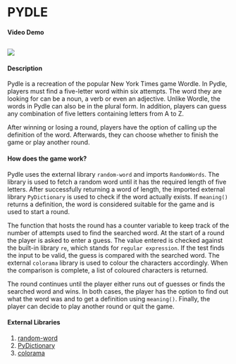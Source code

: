 # PYDLE
#### Video Demo
[![](https://i9.ytimg.com/vi_webp/D83o551FARc/mqdefault.webp?v=65981c18&sqp=CMi34KwG&rs=AOn4CLAw907s2N5KyFdeRUmG_y39XrD_yQ)](https://www.youtube.com/watch?v=D83o551FARc)
---
#### Description
Pydle is a recreation of the popular New York Times game Wordle. In Pydle, players must find a five-letter word within six attempts. The word they are looking for can be a noun, a verb or even an adjective. Unlike Wordle, the words in Pydle can also be in the plural form. In addition, players can guess any combination of five letters containing letters from A to Z.

After winning or losing a round, players have the option of calling up the definition of the word. Afterwards, they can choose whether to finish the game or play another round.

#### How does the game work?
Pydle uses the external library `random-word` and imports `RandomWords`. The library is used to fetch a random word until it has the required length of five letters. After successfully returning a word of length, the imported external library `PyDictionary` is used to check if the word actually exists. If `meaning()` returns a definition, the word is considered suitable for the game and is used to start a round.

The function that hosts the round has a counter variable to keep track of the number of attempts used to find the searched word. At the start of a round the player is asked to enter a guess. The value entered is checked against the built-in library `re`, which stands for `regular expression`. If the test finds the input to be valid, the guess is compared with the searched word. The external `colorama` library is used to colour the characters accordingly. When the comparison is complete, a list of coloured characters is returned.

The round continues until the player either runs out of guesses or finds the searched word and wins. In both cases, the player has the option to find out what the word was and to get a definition using `meaning()`.  Finally, the player can decide to play another round or quit the game.

#### External Libraries
1. [random-word](https://pypi.org/project/Random-Word/)
2. [PyDictionary](https://pypi.org/project/PyDictionary/)
3. [colorama](https://pypi.org/project/colorama/)
